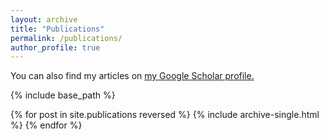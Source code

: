 ```yaml
---
layout: archive
title: "Publications"
permalink: /publications/
author_profile: true
---
```


You can also find my articles on <u><a href="https://scholar.google.com/citations?user=ZEPnKhoAAAAJ&hl=fr&oi=ao">my Google Scholar profile</a>.</u>

{% include base_path %}

{% for post in site.publications reversed %}
  {% include archive-single.html %}
{% endfor %}
